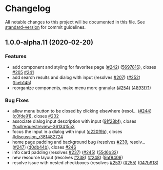 # Changelog

All notable changes to this project will be documented in this file. See [standard-version](https://github.com/conventional-changelog/standard-version) for commit guidelines.

## 1.0.0-alpha.11 (2020-02-20)

### Features

* add component and styling for favorites page ([#242](https://github.com/platform-coop-toolkit/pinecone/issues/242)) ([5697816](https://github.com/platform-coop-toolkit/pinecone/commit/56978165b5191e93c32088619a1c4ce381329f92)), closes [#205](https://github.com/platform-coop-toolkit/pinecone/issues/205) [#241](https://github.com/platform-coop-toolkit/pinecone/issues/241)
* add search results and dialog with input (resolves [#207](https://github.com/platform-coop-toolkit/pinecone/issues/207)) ([#252](https://github.com/platform-coop-toolkit/pinecone/issues/252)) ([fceb145](https://github.com/platform-coop-toolkit/pinecone/commit/fceb145956bf10bd4d9c6e4d5b8dcb37fd5cca5e))
* reorganize components, make menu more granular ([#254](https://github.com/platform-coop-toolkit/pinecone/issues/254)) ([4893f71](https://github.com/platform-coop-toolkit/pinecone/commit/4893f716356bfc184e52b967906a5eae28dbf1ba))

### Bug Fixes

* allow menu button to be closed by clicking elsewhere (resol… ([#244](https://github.com/platform-coop-toolkit/pinecone/issues/244)) ([c0fde91](https://github.com/platform-coop-toolkit/pinecone/commit/c0fde91587637d13b99ee61aa156a1804ab32fc1)), closes [#232](https://github.com/platform-coop-toolkit/pinecone/issues/232)
* associate dialog input description with input ([91f28bf](https://github.com/platform-coop-toolkit/pinecone/commit/91f28bf3fe5a17267237de66fa74163923c189bc)), closes [#pullrequestreview-361341553](https://github.com/platform-coop-toolkit/pinecone/issues/pullrequestreview-361341553)
* focus the input in a dialog with input ([c220f9b](https://github.com/platform-coop-toolkit/pinecone/commit/c220f9b5d7eae1c5fc50eddb3dc0c6a4e34d87c9)), closes [#discussion_r381482724](https://github.com/platform-coop-toolkit/pinecone/issues/discussion_r381482724)
* home page padding and background bug (resolves [#239](https://github.com/platform-coop-toolkit/pinecone/issues/239), resolv… ([#247](https://github.com/platform-coop-toolkit/pinecone/issues/247)) ([d0db44b](https://github.com/platform-coop-toolkit/pinecone/commit/d0db44b2dd61ec57b4e6fe23e9f69a8270e8581f)), closes [#246](https://github.com/platform-coop-toolkit/pinecone/issues/246)
* info card padding (resolves [#237](https://github.com/platform-coop-toolkit/pinecone/issues/237)) ([#245](https://github.com/platform-coop-toolkit/pinecone/issues/245)) ([55d6b32](https://github.com/platform-coop-toolkit/pinecone/commit/55d6b32185fd2595ff9e9df5e932b4cfc0031cd8))
* new resource layout (resolves [#238](https://github.com/platform-coop-toolkit/pinecone/issues/238)) ([#248](https://github.com/platform-coop-toolkit/pinecone/issues/248)) ([9af8409](https://github.com/platform-coop-toolkit/pinecone/commit/9af84092d4420b0875a966f79e8b9212a9e90376))
* resolve issue with nested checkboxes (resolves [#253](https://github.com/platform-coop-toolkit/pinecone/issues/253)) ([#255](https://github.com/platform-coop-toolkit/pinecone/issues/255)) ([047b918](https://github.com/platform-coop-toolkit/pinecone/commit/047b918cbe5bd70c0bc7da5cfbf088928e3c3a17))
